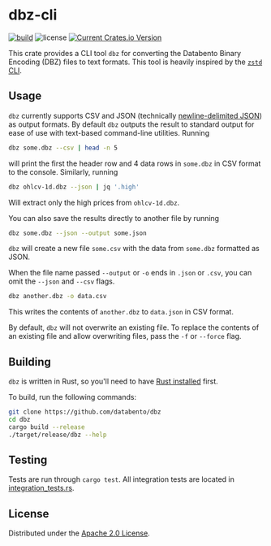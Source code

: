 # dbz-cli

[![build](https://github.com/databento/dbz/actions/workflows/build.yml/badge.svg)](https://github.com/databento/dbz/actions/workflows/build.yml)
![license](https://img.shields.io/github/license/databento/dbz?color=blue)
[![Current Crates.io Version](https://img.shields.io/crates/v/dbz-lib.svg)](https://crates.io/crates/dbz-lib)

This crate provides a CLI tool `dbz` for converting the Databento Binary
Encoding (DBZ) files to text formats. This tool is heavily inspired by the
[`zstd` CLI](https://github.com/facebook/zstd).

## Usage

`dbz` currently supports CSV and JSON (technically [newline-delimited JSON](http://ndjson.org/))
as output formats.
By default `dbz` outputs the result to standard output for ease of use with
text-based command-line utilities.
Running
```sh
dbz some.dbz --csv | head -n 5
```
will print the first the header row and 4 data rows in `some.dbz` in CSV format to the console.
Similarly, running
```sh
dbz ohlcv-1d.dbz --json | jq '.high'
```
Will extract only the high prices from `ohlcv-1d.dbz`.

You can also save the results directly to another file by running
```sh
dbz some.dbz --json --output some.json
```
`dbz` will create a new file `some.csv` with the data from `some.dbz`
formatted as JSON.

When the file name passed `--output` or `-o` ends in `.json` or `.csv`, you
can omit the `--json` and `--csv` flags.
```sh
dbz another.dbz -o data.csv
```
This writes the contents of `another.dbz` to `data.json` in CSV format.

By default, `dbz` will not overwrite an existing file.
To replace the contents of an existing file and allow overwriting files, pass
the `-f` or `--force` flag.

## Building

`dbz` is written in Rust, so you'll need to have [Rust installed](https://www.rust-lang.org/)
first.

To build, run the following commands:
```sh
git clone https://github.com/databento/dbz
cd dbz
cargo build --release
./target/release/dbz --help
```

## Testing

Tests are run through `cargo test`.
All integration tests are located in [integration_tests.rs](tests/integration_tests.rs).

## License

Distributed under the [Apache 2.0 License](https://www.apache.org/licenses/LICENSE-2.0.html).
